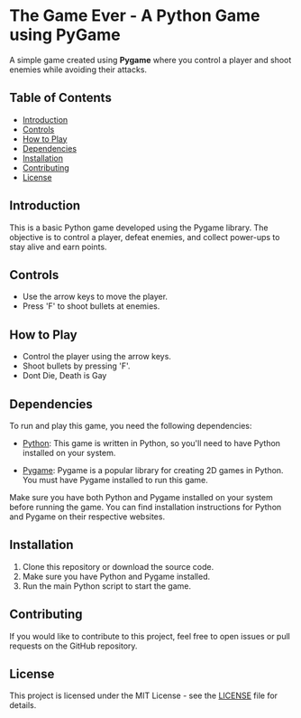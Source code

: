 # The Game Ever - A Python Game using PyGame

A simple game created using **Pygame** where you control a player and shoot enemies while avoiding their attacks.

## Table of Contents

- [Introduction](#introduction)
- [Controls](#controls)
- [How to Play](#how-to-play)
- [Dependencies](#dependencies)
- [Installation](#installation)
- [Contributing](#contributing)
- [License](#license)

## Introduction

This is a basic Python game developed using the Pygame library. The objective is to control a player, defeat enemies, and collect power-ups to stay alive and earn points.

## Controls

- Use the arrow keys to move the player.
- Press 'F' to shoot bullets at enemies.

## How to Play

- Control the player using the arrow keys.
- Shoot bullets by pressing 'F'.
- Dont Die, Death is Gay

## Dependencies

To run and play this game, you need the following dependencies:

- [Python](https://www.python.org/): This game is written in Python, so you'll need to have Python installed on your system.

- [Pygame](https://www.pygame.org/): Pygame is a popular library for creating 2D games in Python. You must have Pygame installed to run this game.

Make sure you have both Python and Pygame installed on your system before running the game. You can find installation instructions for Python and Pygame on their respective websites.

## Installation

1. Clone this repository or download the source code.
2. Make sure you have Python and Pygame installed.
3. Run the main Python script to start the game.

## Contributing

If you would like to contribute to this project, feel free to open issues or pull requests on the GitHub repository.

## License

This project is licensed under the MIT License - see the [LICENSE](LICENSE) file for details.
